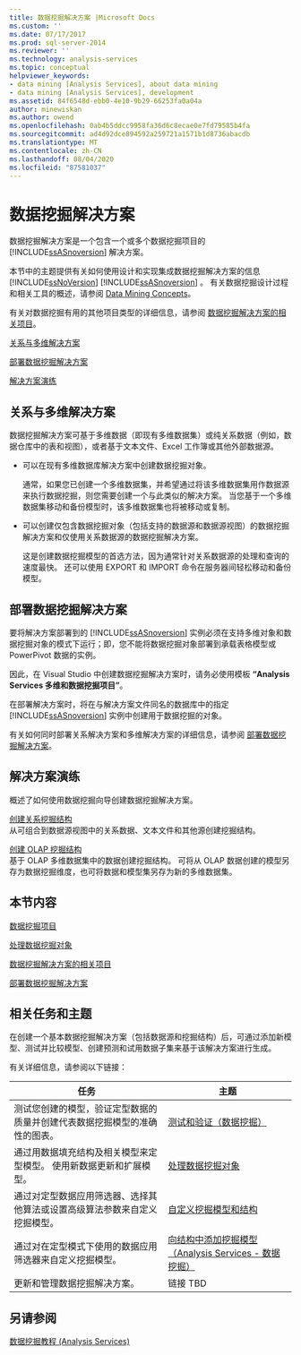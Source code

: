 ```yaml
---
title: 数据挖掘解决方案 |Microsoft Docs
ms.custom: ''
ms.date: 07/17/2017
ms.prod: sql-server-2014
ms.reviewer: ''
ms.technology: analysis-services
ms.topic: conceptual
helpviewer_keywords:
- data mining [Analysis Services], about data mining
- data mining [Analysis Services], development
ms.assetid: 84f6548d-ebb0-4e10-9b29-66253fa0a04a
author: minewiskan
ms.author: owend
ms.openlocfilehash: 0ab4b5ddcc9958fa36d6c8ecae0e7fd79585b4fa
ms.sourcegitcommit: ad4d92dce894592a259721a1571b1d8736abacdb
ms.translationtype: MT
ms.contentlocale: zh-CN
ms.lasthandoff: 08/04/2020
ms.locfileid: "87581037"
---
```

# <a name="data-mining-solutions"></a>数据挖掘解决方案
  数据挖掘解决方案是一个包含一个或多个数据挖掘项目的 [!INCLUDE[ssASnoversion](../../includes/ssasnoversion-md.md)] 解决方案。  
  
 本节中的主题提供有关如何使用设计和实现集成数据挖掘解决方案的信息 [!INCLUDE[ssNoVersion](../../includes/ssnoversion-md.md)] [!INCLUDE[ssASnoversion](../../includes/ssasnoversion-md.md)] 。 有关数据挖掘设计过程和相关工具的概述，请参阅 [Data Mining Concepts](data-mining-concepts.md)。  
  
 有关对数据挖掘有用的其他项目类型的详细信息，请参阅 [数据挖掘解决方案的相关项目](data-mining-solutions.md)。  
  
 [关系与多维解决方案](#bkmk_RelMD)  
  
 [部署数据挖掘解决方案](#bkmk_Deploy)  
  
 [解决方案演练](#bkmk_Walkthru)  
  
##  <a name="relational-vs-multidimensional-solutions"></a><a name="bkmk_RelMD"></a>关系与多维解决方案  
 数据挖掘解决方案可基于多维数据（即现有多维数据集）或纯关系数据（例如，数据仓库中的表和视图），或者基于文本文件、Excel 工作簿或其他外部数据源。  
  
-   可以在现有多维数据库解决方案中创建数据挖掘对象。  
  
     通常，如果您已创建一个多维数据集，并希望通过将该多维数据集用作数据源来执行数据挖掘，则您需要创建一个与此类似的解决方案。 当您基于一个多维数据集移动和备份模型时，该多维数据集也将被移动或复制。  
  
-   可以创建仅包含数据挖掘对象（包括支持的数据源和数据源视图）的数据挖掘解决方案和仅使用关系数据源的数据挖掘解决方案。  
  
     这是创建数据挖掘模型的首选方法，因为通常针对关系数据源的处理和查询的速度最快。 还可以使用 EXPORT 和 IMPORT 命令在服务器间轻松移动和备份模型。  
  
##  <a name="deploying-data-mining-solutions"></a><a name="bkmk_Deploy"></a>部署数据挖掘解决方案  
 要将解决方案部署到的 [!INCLUDE[ssASnoversion](../../includes/ssasnoversion-md.md)] 实例必须在支持多维对象和数据挖掘对象的模式下运行；即，您不能将数据挖掘对象部署到承载表格模型或 PowerPivot 数据的实例。  
  
 因此，在 Visual Studio 中创建数据挖掘解决方案时，请务必使用模板 **“Analysis Services 多维和数据挖掘项目”**。  
  
 在部署解决方案时，将在与解决方案文件同名的数据库中的指定 [!INCLUDE[ssASnoversion](../../includes/ssasnoversion-md.md)] 实例中创建用于数据挖掘的对象。  
  
 有关如何同时部署关系解决方案和多维解决方案的详细信息，请参阅 [部署数据挖掘解决方案](deployment-of-data-mining-solutions.md)。  
  
##  <a name="solution-walkthrough"></a><a name="bkmk_Walkthru"></a> 解决方案演练  
 概述了如何使用数据挖掘向导创建数据挖掘解决方案。  
  
 [创建关系挖掘结构](create-a-relational-mining-structure.md)  
 从可组合到数据源视图中的关系数据、文本文件和其他源创建挖掘结构。  
  
 [创建 OLAP 挖掘结构](create-an-olap-mining-structure.md)  
 基于 OLAP 多维数据集中的数据创建挖掘结构。 可将从 OLAP 数据创建的模型另存为数据挖掘维度，也可将数据和模型集另存为新的多维数据集。  
  
## <a name="in-this-section"></a>本节内容  
 [数据挖掘项目](data-mining-projects.md)  
  
 [处理数据挖掘对象](processing-data-mining-objects.md)  
  
 [数据挖掘解决方案的相关项目](data-mining-solutions.md)  
  
 [部署数据挖掘解决方案](deployment-of-data-mining-solutions.md)  
  
## <a name="related-tasks-and-topics"></a>相关任务和主题  
 在创建一个基本数据挖掘解决方案（包括数据源和挖掘结构）后，可通过添加新模型、测试并比较模型、创建预测和试用数据子集来基于该解决方案进行生成。  
  
 有关详细信息，请参阅以下链接：  
  
|任务|主题|  
|-----------|------------|  
|测试您创建的模型，验证定型数据的质量并创建代表数据挖掘模型的准确性的图表。|[测试和验证（数据挖掘）](testing-and-validation-data-mining.md)|  
|通过用数据填充结构及相关模型来定型模型。 使用新数据更新和扩展模型。|[处理数据挖掘对象](processing-data-mining-objects.md)|  
|通过对定型数据应用筛选器、选择其他算法或设置高级算法参数来自定义挖掘模型。|[自定义挖掘模型和结构](customize-mining-models-and-structure.md)|  
|通过对在定型模式下使用的数据应用筛选器来自定义挖掘模型。|[向结构中添加挖掘模型（Analysis Services - 数据挖掘）](add-mining-models-to-a-structure-analysis-services-data-mining.md)|  
|更新和管理数据挖掘解决方案。|链接 TBD|  
  
## <a name="see-also"></a>另请参阅  
 [数据挖掘教程 (Analysis Services)](../data-mining-tutorials-analysis-services.md)  
  
  
